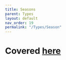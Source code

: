 ```yaml
---
title: Seasons
parent: Types
layout: default
nav_order: 19
permalink: "/Types/Season"
---
```


# Covered [here](/R6pp/Types/BaseSeason)